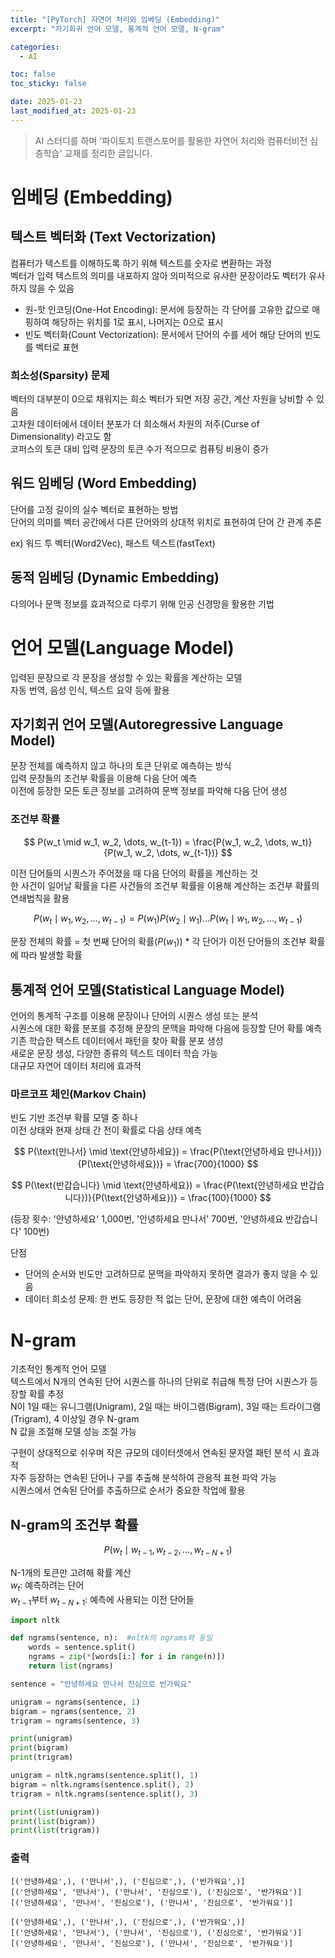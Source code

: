 ```yaml
---
title: "[PyTorch] 자연어 처리와 임베딩 (Embedding)"
excerpt: "자기회귀 언어 모델, 통계적 언어 모델, N-gram"

categories:
  - AI

toc: false
toc_sticky: false

date: 2025-01-23
last_modified_at: 2025-01-23
---
```


> AI 스터디를 하며 '파이토치 트랜스포머를 활용한 자연어 처리와 컴퓨터비전 심층학습' 교재를 정리한 글입니다.  

# 임베딩 (Embedding)

## 텍스트 벡터화 (Text Vectorization)

컴퓨터가 텍스트를 이해하도록 하기 위해 텍스트를 숫자로 변환하는 과정  
벡터가 입력 텍스트의 의미를 내포하지 않아 의미적으로 유사한 문장이라도 벡터가 유사하지 않을 수 있음  

- 원-핫 인코딩(One-Hot Encoding): 문서에 등장하는 각 단어를 고유한 값으로 매핑하여 해당하는 위치를 1로 표시, 나머지는 0으로 표시  
- 빈도 벡터화(Count Vectorization): 문서에서 단어의 수를 세어 해당 단어의 빈도를 벡터로 표현  

### 희소성(Sparsity) 문제

벡터의 대부분이 0으로 채워지는 희소 벡터가 되면 저장 공간, 계산 자원을 낭비할 수 있음  
고차원 데이터에서 데이터 분포가 더 희소해서 차원의 저주(Curse of Dimensionality) 라고도 함  
코퍼스의 토큰 대비 입력 문장의 토큰 수가 적으므로 컴퓨팅 비용이 증가  

## 워드 임베딩 (Word Embedding)

단어를 고정 길이의 실수 벡터로 표현하는 방법  
단어의 의미를 벡터 공간에서 다른 단어와의 상대적 위치로 표현하여 단어 간 관계 추론  

ex) 워드 투 벡터(Word2Vec), 패스트 텍스트(fastText)  

## 동적 임베딩 (Dynamic Embedding)

다의어나 문맥 정보를 효과적으로 다루기 위해 인공 신경망을 활용한 기법  

# 언어 모델(Language Model)

입력된 문장으로 각 문장을 생성할 수 있는 확률을 계산하는 모델  
자동 번역, 음성 인식, 텍스트 요약 등에 활용  

## 자기회귀 언어 모델(Autoregressive Language Model)

문장 전체를 예측하지 않고 하나의 토큰 단위로 예측하는 방식  
입력 문장들의 조건부 확률을 이용해 다음 단어 예측  
이전에 등장한 모든 토큰 정보를 고려하여 문백 정보를 파악해 다음 단어 생성  

### 조건부 확률

$$
P(w_t \mid w_1, w_2, \dots, w_{t-1}) = \frac{P(w_1, w_2, \dots, w_t)}{P(w_1, w_2, \dots, w_{t-1})}
$$

이전 단어들의 시퀀스가 주어졌을 때 다음 단어의 확률을 계산하는 것  
한 사건이 일어날 확률을 다른 사건들의 조건부 확률을 이용해 계산하는 조건부 확률의 연쇄법칙을 활용  

$$
P(w_t \mid w_1, w_2, \dots, w_{t-1}) = P(w_1) P(w_2 \mid w_1) \dots P(w_t \mid w_1, w_2, \dots, w_{t-1})
$$

문장 전체의 확률 = 첫 번째 단어의 확률($P(w_1)$) * 각 단어가 이전 단어들의 조건부 확률에 따라 발생할 확률  

## 통계적 언어 모델(Statistical Language Model)

언어의 통계적 구조를 이용해 문장이나 단어의 시퀀스 생성 또는 분석  
시퀀스에 대한 확률 분포를 추정해 문장의 문맥을 파악해 다음에 등장할 단어 확률 예측  
기존 학습한 텍스트 데이터에서 패턴을 찾아 확률 분포 생성  
새로운 문장 생성, 다양한 종류의 텍스트 데이터 학습 가능  
대규모 자연어 데이터 처리에 효과적  

### 마르코프 체인(Markov Chain)

빈도 기반 조건부 확률 모델 중 하나  
이전 상태와 현재 상태 간 전이 확률로 다음 상태 예측  

$$
P(\text{만나서} \mid \text{안녕하세요}) = \frac{P(\text{안녕하세요 만나서})}{P(\text{안녕하세요})} = \frac{700}{1000}
$$

$$
P(\text{반갑습니다} \mid \text{안녕하세요}) = \frac{P(\text{안녕하세요 반갑습니다})}{P(\text{안녕하세요})} = \frac{100}{1000}
$$

(등장 횟수: '안녕하세요' 1,000번, '안녕하세요 만나서' 700번, '안녕하세요 반갑습니다' 100번)  

단점  
- 단어의 순서와 빈도만 고려하므로 문맥을 파악하지 못하면 결과가 좋지 않을 수 있음  
- 데이터 희소성 문제: 한 번도 등장한 적 없는 단어, 문장에 대한 예측이 어려움  

# N-gram

기초적인 통계적 언어 모델  
텍스트에서 N개의 연속된 단어 시퀀스를 하나의 단위로 취급해 특정 단어 시퀀스가 등장할 확률 추정  
N이 1일 때는 유니그램(Unigram), 2일 때는 바이그램(Bigram), 3일 때는 트라이그램(Trigram), 4 이상일 경우 N-gram  
N 값을 조절해 모델 성능 조절 가능  

구현이 상대적으로 쉬우며 작은 규모의 데이터셋에서 연속된 문자열 패턴 분석 시 효과적  
자주 등장하는 연속된 단어나 구를 추출해 분석하여 관용적 표현 파악 가능  
시퀀스에서 연속된 단어를 추출하므로 순서가 중요한 작업에 활용  

## N-gram의 조건부 확률

$$
P(w_t \mid w_{t-1}, w_{t-2}, \dots, w_{t-N+1})
$$

N-1개의 토큰만 고려해 확률 계산  
$w_t$: 예측하려는 단어  
$w_{t-1}$부터 $w_{t-N+1}$: 예측에 사용되는 이전 단어들  

```python
import nltk
```

```python
def ngrams(sentence, n):  #nltk의 ngrams와 동일
    words = sentence.split()
    ngrams = zip(*[words[i:] for i in range(n)])
    return list(ngrams)
```

```python
sentence = "안녕하세요 만나서 진심으로 반가워요"
```

```python
unigram = ngrams(sentence, 1)
bigram = ngrams(sentence, 2)
trigram = ngrams(sentence, 3)
```

```python
print(unigram)
print(bigram)
print(trigram)
```

```python
unigram = nltk.ngrams(sentence.split(), 1)
bigram = nltk.ngrams(sentence.split(), 2)
trigram = nltk.ngrams(sentence.split(), 3)
```

```python
print(list(unigram))
print(list(bigram))
print(list(trigram))
```

### 출력

```
[('안녕하세요',), ('만나서',), ('진심으로',), ('반가워요',)]
[('안녕하세요', '만나서'), ('만나서', '진심으로'), ('진심으로', '반가워요')]
[('안녕하세요', '만나서', '진심으로'), ('만나서', '진심으로', '반가워요')]
```


```
[('안녕하세요',), ('만나서',), ('진심으로',), ('반가워요',)]
[('안녕하세요', '만나서'), ('만나서', '진심으로'), ('진심으로', '반가워요')]
[('안녕하세요', '만나서', '진심으로'), ('만나서', '진심으로', '반가워요')]
```
